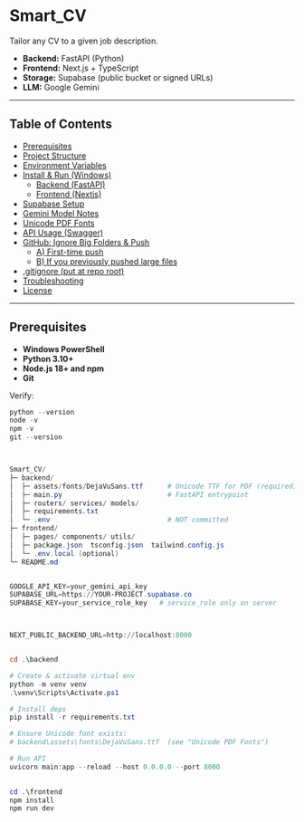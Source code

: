 # Smart_CV

Tailor any CV to a given job description.

- **Backend:** FastAPI (Python)
- **Frontend:** Next.js + TypeScript
- **Storage:** Supabase (public bucket or signed URLs)
- **LLM:** Google Gemini

---

## Table of Contents

- [Prerequisites](#prerequisites)
- [Project Structure](#project-structure)
- [Environment Variables](#environment-variables)
- [Install & Run (Windows)](#install--run-windows)
  - [Backend (FastAPI)](#backend-fastapi)
  - [Frontend (Nextjs)](#frontend-nextjs)
- [Supabase Setup](#supabase-setup)
- [Gemini Model Notes](#gemini-model-notes)
- [Unicode PDF Fonts](#unicode-pdf-fonts)
- [API Usage (Swagger)](#api-usage-swagger)
- [GitHub: Ignore Big Folders & Push](#github-ignore-big-folders--push)
  - [A) First-time push](#a-first-time-push)
  - [B) If you previously pushed large files](#b-if-you-previously-pushed-large-files)
- [.gitignore (put at repo root)](#gitignore-put-at-repo-root)
- [Troubleshooting](#troubleshooting)
- [License](#license)

---

## Prerequisites

- **Windows PowerShell**
- **Python 3.10+**
- **Node.js 18+ and npm**
- **Git**

Verify:

```powershell
python --version
node -v
npm -v
git --version



Smart_CV/
├─ backend/
│  ├─ assets/fonts/DejaVuSans.ttf      # Unicode TTF for PDF (required)
│  ├─ main.py                          # FastAPI entrypoint
│  ├─ routers/ services/ models/
│  ├─ requirements.txt
│  └─ .env                             # NOT committed
├─ frontend/
│  ├─ pages/ components/ utils/
│  ├─ package.json  tsconfig.json  tailwind.config.js
│  └─ .env.local (optional)
└─ README.md 


GOOGLE_API_KEY=your_gemini_api_key
SUPABASE_URL=https://YOUR-PROJECT.supabase.co
SUPABASE_KEY=your_service_role_key   # service_role only on server 



NEXT_PUBLIC_BACKEND_URL=http://localhost:8000


cd .\backend

# Create & activate virtual env
python -m venv venv
.\venv\Scripts\Activate.ps1

# Install deps
pip install -r requirements.txt

# Ensure Unicode font exists:
# backend\assets\fonts\DejaVuSans.ttf  (see "Unicode PDF Fonts")

# Run API
uvicorn main:app --reload --host 0.0.0.0 --port 8000
 

cd .\frontend
npm install
npm run dev
